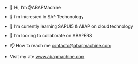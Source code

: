 - 👋 Hi, I’m @ABAPMachine
- 👀 I’m interested in SAP Techonology 
- 🌱 I’m currently learning SAPUI5 & ABAP on cloud technology
- 💞️ I’m looking to collaborate on ABAPERS
- 📫 How to reach me contacto@abapmachine.com

- Visit my site www.abapmachine.com

<!---
ABAPMachine/ABAPMachine is a ✨ special ✨ repository because its `README.md` (this file) appears on your GitHub profile.
You can click the Preview link to take a look at your changes.
--->
